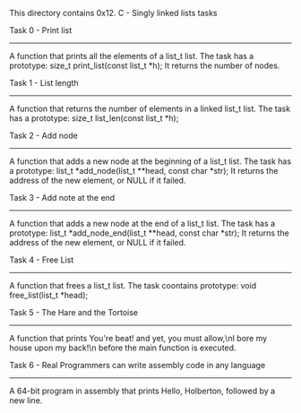 This directory contains 0x12. C - Singly linked lists tasks

Task 0 - Print list
*******************
A function that prints all the elements of a list_t list.
The task has a prototype: size_t print_list(const list_t *h);
It returns the number of nodes.

Task 1 - List length
********************
A function that returns the number of elements in a linked list_t list.
The task has a prototype: size_t list_len(const list_t *h);

Task 2 - Add node
*****************
A function that adds a new node at the beginning of a list_t list.
The task has a prototype: list_t *add_node(list_t **head, const char *str);
It returns the address of the new element, or NULL if it failed.

Task 3 - Add note at the end
****************************
A function that adds a new node at the end of a list_t list.
The task has a prototype: list_t *add_node_end(list_t **head, const char *str);
It returns the address of the new element, or NULL if it failed.

Task 4 - Free List
******************
A function that frees a list_t list.
The task coontains prototype: void free_list(list_t *head);

Task 5 - The Hare and the Tortoise
**********************************
A function that prints You're beat! and yet, you must allow,\nI bore my house upon my back!\n before the main function is executed.

Task 6 - Real Programmers can write assembly code in any language
*****************************************************************
A 64-bit program in assembly that prints Hello, Holberton, followed by a new line.
